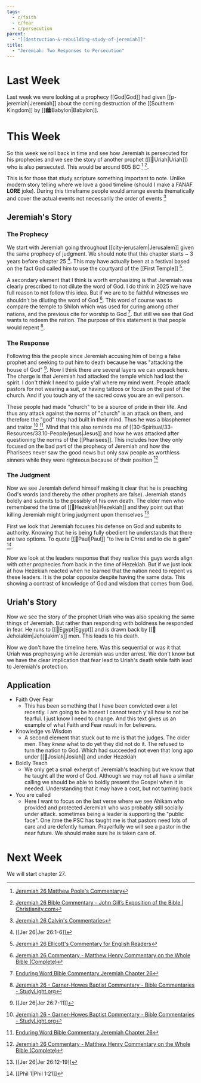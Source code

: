 ```yaml
---
tags:
  - c/faith
  - c/fear
  - c/persecution
parent:
  - "[[destruction-&-rebuilding-study-of-jeremiah]]"
title:
  - "Jeremiah: Two Responses to Persecution"
---
```

# Last Week
Last week we were looking at a prophecy [[God|God]] had given [[p-jeremiah|Jeremiah]]  about the coming destruction of the [[Southern Kingdom]] by [[🏙️Babylon|Babylon]]. 

# This Week
So this week we roll back in time and see how Jeremiah is persecuted for his prophecies and we see the story of another prophet ([[🧑Uriah|Uriah]]) who is also persecuted. This would be around 605 BC [^matthew-poole] [^john-gill].

This is for those that study scripture something important to note. Unlike modern story telling where we love a good timeline (should I make a FANAF **LORE** joke). During this timeframe people would arrange events thematically and cover the actual events not necessarily the order of events [^john-calvin]

## Jeremiah's Story

### The Prophecy
We start with Jeremiah going throughout [[city-jerusalem|Jerusalem]] given the same prophecy of judgment. We should note that this chapter starts ~ 3 years before chapter 25 [^1].  This may have actually been at a festival based on the fact God called him to use the courtyard of the [[First Temple]] [^ellicott].

A secondary element that I think is worth emphasizing is that Jeremiah was clearly prescribed to not dilute the word of God. I do think in 2025 we have full reason to not follow this idea. But if we are to be faithful witnesses we shouldn't be diluting the word of God [^matthew-henry]. This word of course was to compare the temple to Shiloh which was used for curing among other nations, and the previous cite for worship to God [^enduring-word]. But still we see that God wants to redeem the nation. The purpose of this statement is that people would repent [^garner-howes].

### The Response
Following this the people since Jeremiah accusing him of being a false prophet and seeking to put him to death because he was "attacking the house of God" [^2]. Now I think there are several layers we can unpack here. The charge is that Jeremiah had attacked the temple which had lost the spirit. I don't think I need to guide y'all where my mind went. People attack pastors for not wearing a suit, or having tattoos or focus on the past of the church. And if you touch any of the sacred cows you are an evil person.

These people had made "church" to be a source of pride in their life. And thus any attack against the norms of "church" is an attack on them, and therefore the "god" they had built in their mind. Thus he was a blasphemer and traitor [^garner-howes] [^enduring-word]. Mind that this also reminds me of [[30-Spiritual/33-Resources/33.10-People/jesus|Jesus]] and how he was attacked after questioning the norms of the [[Pharisees]]. This includes how they only focused on the bad part of the prophecy of Jeremiah and how the Pharisees never saw the good news but only saw people as worthless sinners while they were righteous because of their position [^matthew-henry]

### The Judgment
Now we see Jeremiah defend himself making it clear that he is preaching God's words (and thereby the other prophets are false). Jeremiah stands boldly and submits to the possibly of his own death. The older men who remembered the time of [[🧑Hezekiah|Hezekiah]] and they point out that killing Jeremiah might bring judgment upon themselves [^3] 

First we look that Jeremiah focuses his defense on God and submits to authority. Knowing that he is being fully obedient he understands that there are two options. To quote [[🧑Paul|Paul]] "to live is Christ and to die is gain" [^4].

Now we look at the leaders response that they realize this guys words align with other prophecies from back in the time of Hezekiah. But if we just look at how Hezekiah reacted when he learned that the nation need to repent vs these leaders. It is the polar opposite despite having the same data. This showing a contrast of knowledge of God and wisdom that comes from God. 

## Uriah's Story
Now we see the story of the prophet Uriah who was also speaking the same things of Jeremiah. But rather than responding with boldness he responded in fear. He runs to [[📌Egypt|Egypt]] and is drawn back by [[🧑Jehoiakim|Jehoiakim's]] men. This leads to his death.

Now we don't have the timeline here. Was this sequential or was it that Uriah was prophesying while Jeremiah was under arrest. We don't know but we have the clear implication that fear lead to Uriah's death while faith lead to Jeremiah's protection. 

## Application

- Faith Over Fear
    - This has been something that I have been convicted over a lot recently. I am going to be honest I cannot teach y'all how to not be fearful. I just know I need to change. And this text gives us an example of what Faith and Fear result in for believers.
- Knowledge vs Wisdom
    - A second element that stuck out to me is that the judges. The older men. They *knew* what to do yet they did not do it. The refused to turn the nation to God. Which had succeeded not even that long ago under [[🧑Josiah|Josiah]] and under Hezekiah
- Boldly Teach
    - We only get a small exherpt of Jeremiah's teaching but we know that he taught all the word of God. Although we may not all have a similar calling we should be able to boldly present the Gospel when it is needed. Understanding that it may have a cost, but not turning back
- You are called
    - Here I want to focus on the last verse where we see Ahikam who provided and protected Jeremiah who was probably still socially under attack. sometimes being a leader is supporting the "public face". One itme the PSC has taught me is that pastors need lots of care and are defently human. Prayerfully we will see a pastor in the near future. We should make sure he is taken care of.


# Next Week
We will start chapter 27.




[^garner-howes]: [Jeremiah 26 - Garner-Howes Baptist Commentary - Bible Commentaries - StudyLight.org](https://www.studylight.org/commentaries/eng/ghb/jeremiah-26.html)
[^matthew-poole]: [Jeremiah 26 Matthew Poole's Commentary](https://biblehub.com/commentaries/poole/jeremiah/26.htm)
[^ellicott]: [Jeremiah 26 Ellicott's Commentary for English Readers](https://biblehub.com/commentaries/ellicott/jeremiah/26.htm)
[^matthew-henry]: [Jeremiah 26 Commentary - Matthew Henry Commentary on the Whole Bible (Complete)](https://www.biblestudytools.com/commentaries/matthew-henry-complete/jeremiah/26.html)
[^enduring-word]: [Enduring Word Bible Commentary Jeremiah Chapter 26](https://enduringword.com/bible-commentary/jeremiah-26/)
[^john-calvin]: [Jeremiah 26 Calvin's Commentaries](https://biblehub.com/commentaries/calvin/jeremiah/18.htm)
[^john-gill]: [Jeremiah 26 Bible Commentary - John Gill’s Exposition of the Bible \| Christianity.com](https://www.christianity.com/bible/commentary/john-gill/jeremiah/26)

[^1]: [[Jer 26|Jer 26:1-6]]

[^2]: [[Jer 26|Jer 26:7-11]]

[^3]: [[Jer 26|Jer 26:12-19]]

[^4]: [[Phil 1|Phil 1:21]]
